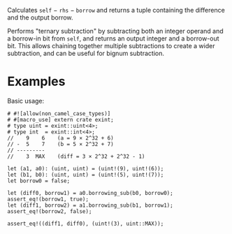 Calculates `self` &minus; `rhs` &minus; `borrow` and returns a tuple containing
the difference and the output borrow.

Performs "ternary subtraction" by subtracting both an integer operand and a
borrow-in bit from `self`, and returns an output integer and a borrow-out bit.
This allows chaining together multiple subtractions to create a wider
subtraction, and can be useful for bignum subtraction.

# Examples

Basic usage:

```
# #![allow(non_camel_case_types)]
# #[macro_use] extern crate exint;
# type uint = exint::uint<4>;
# type int  = exint::int<4>;
//    9    6    (a = 9 × 2^32 + 6)
// -  5    7    (b = 5 × 2^32 + 7)
// ---------
//    3  MAX    (diff = 3 × 2^32 + 2^32 - 1)

let (a1, a0): (uint, uint) = (uint!(9), uint!(6));
let (b1, b0): (uint, uint) = (uint!(5), uint!(7));
let borrow0 = false;

let (diff0, borrow1) = a0.borrowing_sub(b0, borrow0);
assert_eq!(borrow1, true);
let (diff1, borrow2) = a1.borrowing_sub(b1, borrow1);
assert_eq!(borrow2, false);

assert_eq!((diff1, diff0), (uint!(3), uint::MAX));
```
